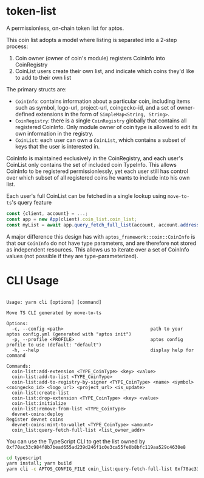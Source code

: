 # token-list

A permissionless, on-chain token list for aptos.

This coin list adopts a model where listing is separated into a 2-step process:
1. Coin owner (owner of coin's module) registers CoinInfo into CoinRegistry
2. CoinList users create their own list, and indicate which coins they'd like to add to their own list

The primary structs are:
- `CoinInfo`: contains information about a particular coin, including items such as symbol, logo-url, project-url,
  coingecko-id, and a set of owner-defined extensions in the form of `SimpleMap<String, String>`.
- `CoinRegistry`: there is a single `CoinRegistry` globally that contains all registered CoinInfo. Only module owner of
  coin type is allowed to edit its own information in the registry.
- `CoinList`: each user can own a `CoinList`, which contains a subset of keys that the user is interested in.

CoinInfo is maintained exclusively in the CoinRegistry, and each user's CoinList only contains the set of included coin
TypeInfo. This allows CoinInfo to be registered permissionlessly, yet each user still has control over which subset of
all registered coins he wants to include into his own list.

Each user's full CoinList can be fetched in a single lookup using `move-to-ts`'s query feature
```typescript
const {client, account} = ...;
const app = new App(client).coin_list.coin_list;
const myList = await app.query_fetch_full_list(account, account.address(), []);
```

A major difference this design has with `aptos_framework::coin::CoinInfo` is that our `CoinInfo` do not have type
parameters, and are therefore not stored as independent resources. This allows us to iterate over a set of CoinInfo
values (not possible if they are type-parameterized).


# CLI Usage
```

Usage: yarn cli [options] [command]

Move TS CLI generated by move-to-ts

Options:
  -c, --config <path>                                path to your aptos config.yml (generated with "aptos init")
  -p, --profile <PROFILE>                            aptos config profile to use (default: "default")
  -h, --help                                         display help for command

Commands:
  coin-list:add-extension <TYPE_CoinType> <key> <value>
  coin-list:add-to-list <TYPE_CoinType>
  coin-list:add-to-registry-by-signer <TYPE_CoinType> <name> <symbol> <coingecko_id> <logo_url> <project_url> <is_update>
  coin-list:create-list
  coin-list:drop-extension <TYPE_CoinType> <key> <value>
  coin-list:initialize
  coin-list:remove-from-list <TYPE_CoinType>
  devnet-coins:deploy                                          Register devnet coins
  devnet-coins:mint-to-wallet <TYPE_CoinType> <amount>
  coin_list:query-fetch-full-list <list_owner_addr>
```

You can use the TypeScript CLI to get the list owned by `0xf70ac33c984f8b7bead655ad239d246f1c0e3ca55fe0b8bfc119aa529c4630e8`

```bash
cd typescript
yarn install; yarn build
yarn cli -c APTOS_CONFIG_FILE coin_list:query-fetch-full-list 0xf70ac33c984f8b7bead655ad239d246f1c0e3ca55fe0b8bfc119aa529c4630e8
```
